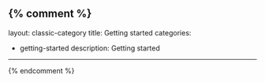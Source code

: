 {% comment %}
---
layout: classic-category
title: Getting started
categories:
  - getting-started
description: Getting started
---
{% endcomment %}